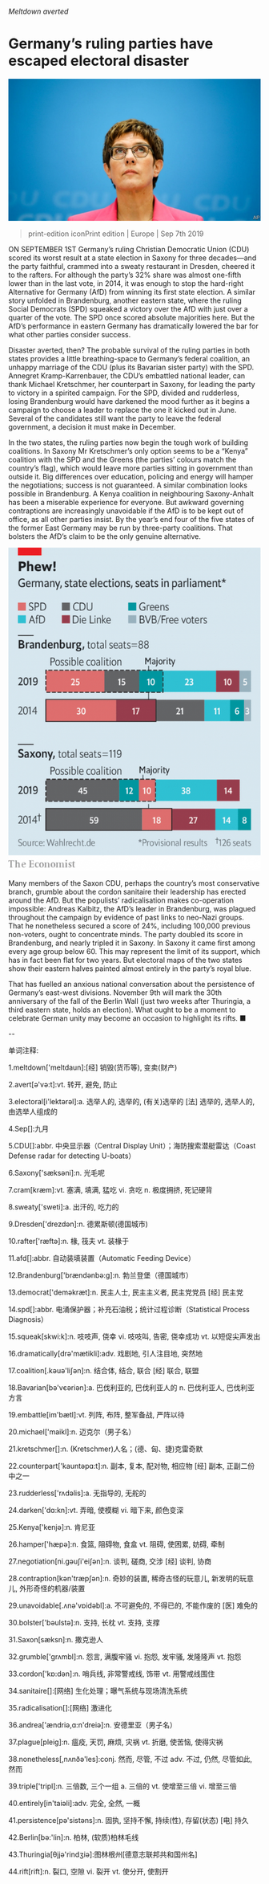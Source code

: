 ###### Meltdown averted

# Germany’s ruling parties have escaped electoral disaster 

![image](images/20190907_eup501.jpg) 

> print-edition iconPrint edition | Europe | Sep 7th 2019 

ON SEPTEMBER 1ST Germany’s ruling Christian Democratic Union (CDU) scored its worst result at a state election in Saxony for three decades—and the party faithful, crammed into a sweaty restaurant in Dresden, cheered it to the rafters. For although the party’s 32% share was almost one-fifth lower than in the last vote, in 2014, it was enough to stop the hard-right Alternative for Germany (AfD) from winning its first state election. A similar story unfolded in Brandenburg, another eastern state, where the ruling Social Democrats (SPD) squeaked a victory over the AfD with just over a quarter of the vote. The SPD once scored absolute majorities here. But the AfD’s performance in eastern Germany has dramatically lowered the bar for what other parties consider success. 

Disaster averted, then? The probable survival of the ruling parties in both states provides a little breathing-space to Germany’s federal coalition, an unhappy marriage of the CDU (plus its Bavarian sister party) with the SPD. Annegret Kramp-Karrenbauer, the CDU’s embattled national leader, can thank Michael Kretschmer, her counterpart in Saxony, for leading the party to victory in a spirited campaign. For the SPD, divided and rudderless, losing Brandenburg would have darkened the mood further as it begins a campaign to choose a leader to replace the one it kicked out in June. Several of the candidates still want the party to leave the federal government, a decision it must make in December. 

In the two states, the ruling parties now begin the tough work of building coalitions. In Saxony Mr Kretschmer’s only option seems to be a “Kenya” coalition with the SPD and the Greens (the parties’ colours match the country’s flag), which would leave more parties sitting in government than outside it. Big differences over education, policing and energy will hamper the negotiations; success is not guaranteed. A similar combination looks possible in Brandenburg. A Kenya coalition in neighbouring Saxony-Anhalt has been a miserable experience for everyone. But awkward governing contraptions are increasingly unavoidable if the AfD is to be kept out of office, as all other parties insist. By the year’s end four of the five states of the former East Germany may be run by three-party coalitions. That bolsters the AfD’s claim to be the only genuine alternative. 

![image](images/20190907_EUC679.png) 

Many members of the Saxon CDU, perhaps the country’s most conservative branch, grumble about the cordon sanitaire their leadership has erected around the AfD. But the populists’ radicalisation makes co-operation impossible: Andreas Kalbitz, the AfD’s leader in Brandenburg, was plagued throughout the campaign by evidence of past links to neo-Nazi groups. That he nonetheless secured a score of 24%, including 100,000 previous non-voters, ought to concentrate minds. The party doubled its score in Brandenburg, and nearly tripled it in Saxony. In Saxony it came first among every age group below 60. This may represent the limit of its support, which has in fact been flat for two years. But electoral maps of the two states show their eastern halves painted almost entirely in the party’s royal blue. 

That has fuelled an anxious national conversation about the persistence of Germany’s east-west divisions. November 9th will mark the 30th anniversary of the fall of the Berlin Wall (just two weeks after Thuringia, a third eastern state, holds an election). What ought to be a moment to celebrate German unity may become an occasion to highlight its rifts. ■ 

-- 

 单词注释:

1.meltdown['meltdaun]:[经] 销毁(货币等), 变卖(财产) 

2.avert[ә'vә:t]:vt. 转开, 避免, 防止 

3.electoral[i'lektәrәl]:a. 选举人的, 选举的, (有关)选举的 [法] 选举的, 选举人的, 由选举人组成的 

4.Sep[]:九月 

5.CDU[]:abbr. 中央显示器（Central Display Unit）；海防搜索潜艇雷达（Coast Defense radar for detecting U-boats） 

6.Saxony['sæksәni]:n. 光毛呢 

7.cram[kræm]:vt. 塞满, 填满, 猛吃 vi. 贪吃 n. 极度拥挤, 死记硬背 

8.sweaty['sweti]:a. 出汗的, 吃力的 

9.Dresden['drezdәn]:n. 德累斯顿(德国城市) 

10.rafter['ræftә]:n. 椽, 筏夫 vt. 装椽于 

11.afd[]:abbr. 自动装填装置（Automatic Feeding Device） 

12.Brandenburg['brændənbə:ɡ]:n. 勃兰登堡（德国城市） 

13.democrat['demәkræt]:n. 民主人士, 民主主义者, 民主党党员 [经] 民主党 

14.spd[]:abbr. 电涌保护器；补充石油税；统计过程诊断（Statistical Process Diagnosis） 

15.squeak[skwi:k]:n. 吱吱声, 侥幸 vi. 吱吱叫, 告密, 侥幸成功 vt. 以短促尖声发出 

16.dramatically[drә'mætikli]:adv. 戏剧地, 引人注目地, 突然地 

17.coalition[.kәuә'liʃәn]:n. 结合体, 结合, 联合 [经] 联合, 联盟 

18.Bavarian[bә'vєәriәn]:a. 巴伐利亚的, 巴伐利亚人的 n. 巴伐利亚人, 巴伐利亚方言 

19.embattle[im'bætl]:vt. 列阵, 布阵, 整军备战, 严阵以待 

20.michael['maikl]:n. 迈克尔（男子名） 

21.kretschmer[]:n. (Kretschmer)人名；(德、匈、捷)克雷奇默 

22.counterpart['kauntәpɑ:t]:n. 副本, 复本, 配对物, 相应物 [经] 副本, 正副二份中之一 

23.rudderless['rʌdәlis]:a. 无指导的, 无舵的 

24.darken['dɑ:kn]:vt. 弄暗, 使模糊 vi. 暗下来, 颜色变深 

25.Kenya['kenjә]:n. 肯尼亚 

26.hamper['hæpә]:n. 食篮, 阻碍物, 食盒 vt. 阻碍, 使困累, 妨碍, 牵制 

27.negotiation[ni.gәuʃi'eiʃәn]:n. 谈判, 磋商, 交涉 [经] 谈判, 协商 

28.contraption[kәn'træpʃәn]:n. 奇妙的装置, 稀奇古怪的玩意儿, 新发明的玩意儿, 外形奇怪的机器/装置 

29.unavoidable[.ʌnә'vɒidәbl]:a. 不可避免的, 不得已的, 不能作废的 [医] 难免的 

30.bolster['bәulstә]:n. 支持, 长枕 vt. 支持, 支撑 

31.Saxon[sæksn]:n. 撒克逊人 

32.grumble['grʌmbl]:n. 怨言, 满腹牢骚 vi. 抱怨, 发牢骚, 发隆隆声 vt. 抱怨 

33.cordon['kɒ:dәn]:n. 哨兵线, 非常警戒线, 饰带 vt. 用警戒线围住 

34.sanitaire[]:[网络] 生化处理；曝气系统与现场清洗系统 

35.radicalisation[]:[网络] 激进化 

36.andrea['ændriә,ɑ:n'dreiә]:n. 安德里亚（男子名） 

37.plague[pleig]:n. 瘟疫, 天罚, 麻烦, 灾祸 vt. 折磨, 使苦恼, 使得灾祸 

38.nonetheless[,nʌnðә'les]:conj. 然而, 尽管, 不过 adv. 不过, 仍然, 尽管如此, 然而 

39.triple['tripl]:n. 三倍数, 三个一组 a. 三倍的 vt. 使增至三倍 vi. 增至三倍 

40.entirely[in'taiәli]:adv. 完全, 全然, 一概 

41.persistence[pә'sistәns]:n. 固执, 坚持不懈, 持续(性), 存留(状态) [电] 持久 

42.Berlin[bә:'lin]:n. 柏林, (软质)柏林毛线 

43.Thuringia[θjjә'rindʒiә]:图林根州[德意志联邦共和国州名] 

44.rift[rift]:n. 裂口, 空隙 vi. 裂开 vt. 使分开, 使割开 

